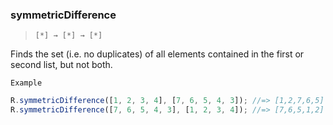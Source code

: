 ### symmetricDifference

> `[*] → [*] → [*]`

Finds the set (i.e. no duplicates) of all elements contained in the first or second list, but not both.

`Example`

```js
R.symmetricDifference([1, 2, 3, 4], [7, 6, 5, 4, 3]); //=> [1,2,7,6,5]
R.symmetricDifference([7, 6, 5, 4, 3], [1, 2, 3, 4]); //=> [7,6,5,1,2]
```
